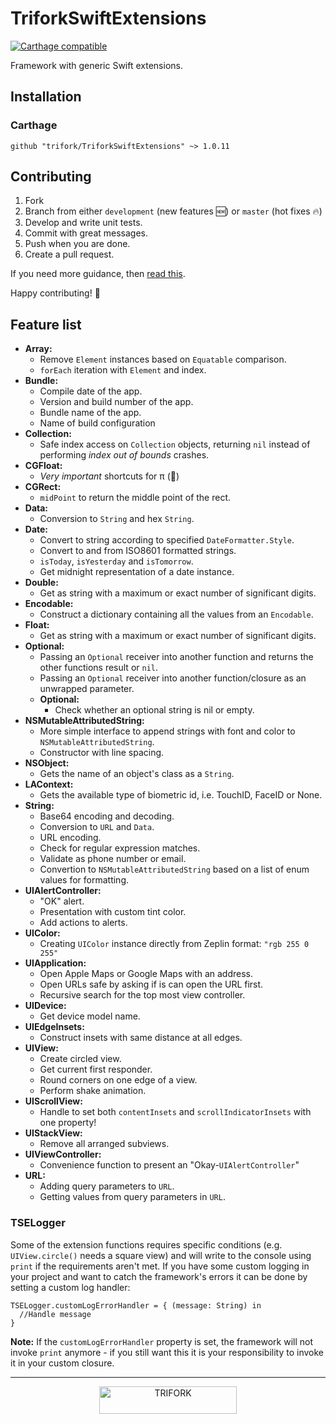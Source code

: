 # TriforkSwiftExtensions

[![Carthage compatible](https://img.shields.io/badge/Carthage-compatible-4BC51D.svg?style=flat)](https://github.com/Carthage/Carthage)
<!-- ![Build status](https://api.travis-ci.org/trifork/TriforkSwiftExtensions.svg?branch=master)-->

Framework with generic Swift extensions.

## Installation
### Carthage
```
github "trifork/TriforkSwiftExtensions" ~> 1.0.11
```


## Contributing
1. Fork
2. Branch from either `development` (new features 🆕) or `master` (hot fixes 🔥)
3. Develop and write unit tests.
4. Commit with great messages.
5. Push when you are done.
6. Create a pull request.

If you need more guidance, then [read this](https://akrabat.com/the-beginners-guide-to-contributing-to-a-github-project/).

Happy contributing! 🎉


## Feature list
- **Array:**
  - Remove `Element` instances based on `Equatable` comparison.
  - `forEach` iteration with `Element` and index.
- **Bundle:**
  - Compile date of the app.
  - Version and build number of the app.
  - Bundle name of the app.
  - Name of build configuration
- **Collection:**
  - Safe index access on `Collection` objects, returning `nil` instead of performing *index out of bounds* crashes.
- **CGFloat:**
  - *Very important* shortcuts for π (🥧)
- **CGRect:**
  - `midPoint` to return the middle point of the rect.
- **Data:**
  - Conversion to `String` and hex `String`.
- **Date:**
  - Convert to string according to specified `DateFormatter.Style`.
  - Convert to and from ISO8601 formatted strings.
  - `isToday`, `isYesterday` and `isTomorrow`.
  - Get midnight representation of a date instance.
- **Double:**
  - Get as string with a maximum or exact number of significant digits.
- **Encodable:**
  - Construct a dictionary containing all the values from an `Encodable`.
- **Float:**
  - Get as string with a maximum or exact number of significant digits.
- **Optional:**
  - Passing an `Optional` receiver into another function and returns the other functions result or `nil`.
  - Passing an `Optional` receiver into another function/closure as an unwrapped parameter.
  - **Optional<String>:**
    - Check whether an optional string is nil or empty.
- **NSMutableAttributedString:**
  - More simple interface to append strings with font and color to `NSMutableAttributedString`.
  - Constructor with line spacing.
- **NSObject:**
  - Gets the name of an object's class as a `String`.
- **LAContext:**
  - Gets the available type of biometric id, i.e. TouchID, FaceID or None.
- **String:**
  - Base64 encoding and decoding.
  - Conversion to `URL` and `Data`.
  - URL encoding.
  - Check for regular expression matches.
  - Validate as phone number or email.
  - Convertion to `NSMutableAttributedString` based on a list of enum values for formatting.
- **UIAlertController:**
  - "OK" alert.
  - Presentation with custom tint color.
  - Add actions to alerts.
- **UIColor:**
  - Creating `UIColor` instance directly from Zeplin format: `"rgb 255 0 255"`
- **UIApplication:**
  - Open Apple Maps or Google Maps with an address.
  - Open URLs safe by asking if is can open the URL first.
  - Recursive search for the top most view controller.
- **UIDevice:**
  - Get device model name.
- **UIEdgeInsets:**
  - Construct insets with same distance at all edges.
- **UIView:**
  - Create circled view.
  - Get current first responder.
  - Round corners on one edge of a view.
  - Perform shake animation.
- **UIScrollView:**
  - Handle to set both `contentInsets` and `scrollIndicatorInsets` with one property!
- **UIStackView:**
  - Remove all arranged subviews.
- **UIViewController:**
  - Convenience function to present an "Okay-`UIAlertController`"
- **URL:**
  - Adding query parameters to `URL`.
  - Getting values from query parameters in `URL`.

### TSELogger
Some of the extension functions requires specific conditions (e.g. `UIView.circle()` needs a square view) and will write to the console using `print` if the requirements aren't met.
If you have some custom logging in your project and want to catch the framework's errors it can be done by setting a custom log handler:

```
TSELogger.customLogErrorHandler = { (message: String) in
  //Handle message
}
```

**Note:** If the `customLogErrorHandler` property is set, the framework will not invoke `print` anymore - if you still want this it is your responsibility to invoke it in your custom closure.

---

<p align="center">
  <img width="220" height="44" src="https://trifork.com/wp-content/uploads/2018/06/Trifork_payoff_logo_RGB.png" alt="TRIFORK">
</p>
